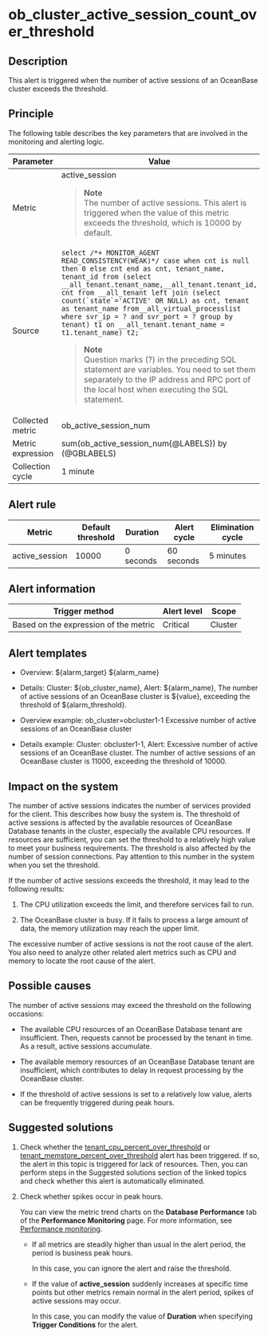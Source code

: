 ob_cluster_active_session_count_over_threshold
===================================================================

Description
--------------------------------

This alert is triggered when the number of active sessions of an OceanBase cluster exceeds the threshold.

Principle
------------------------------

The following table describes the key parameters that are involved in the monitoring and alerting logic.

|     Parameter     |                                                                                                                                                                                                                                                                                                                                               Value                                                                                                                                                                                                                                                                                                                                               |
|-------------------|---------------------------------------------------------------------------------------------------------------------------------------------------------------------------------------------------------------------------------------------------------------------------------------------------------------------------------------------------------------------------------------------------------------------------------------------------------------------------------------------------------------------------------------------------------------------------------------------------------------------------------------------------------------------------------------------------|
| Metric            | active_session <blockquote>**Note**  </br>The number of active sessions. This alert is triggered when the value of this metric exceeds the threshold, which is 10000 by default.  </blockquote>                                                                                                                                                                                                                                                                                                                                                                                                                                                                                                                 |
| Source            | ```select /*+ MONITOR_AGENT READ_CONSISTENCY(WEAK)*/ case when cnt is null then 0 else cnt end as cnt, tenant_name, tenant_id from (select __all_tenant.tenant_name,__all_tenant.tenant_id, cnt from __all_tenant left join (select count(`state`='ACTIVE' OR NULL) as cnt, tenant as tenant_name from__all_virtual_processlist where svr_ip = ? and svr_port = ? group by tenant) t1 on __all_tenant.tenant_name = t1.tenant_name) t2;``` <blockquote> **Note** <br> Question marks (?) in the preceding SQL statement are variables. You need to set them separately to the IP address and RPC port of the local host when executing the SQL statement.</blockquote> |
| Collected metric  | ob_active_session_num                                                                                                                                                                                                                                                                                                                                                                                                                                                                                                                                                                                                                                                                             |
| Metric expression | sum(ob_active_session_num{@LABELS}) by (@GBLABELS)                                                                                                                                                                                                                                                                                                                                                                                                                                                                                                                                                                                                                                                |
| Collection cycle  | 1 minute                                                                                                                                                                                                                                                                                                                                                                                                                                                                                                                                                                                                                                                                                          |

Alert rule
-------------------------------

|     Metric     | Default threshold | Duration  | Alert cycle | Elimination cycle |
|----------------|-------------------|-----------|-------------|-------------------|
| active_session | 10000             | 0 seconds | 60 seconds  | 5 minutes         |

Alert information
--------------------------------------

|            Trigger method             | Alert level |  Scope  |
|---------------------------------------|-------------|---------|
| Based on the expression of the metric | Critical    | Cluster |

Alert templates
------------------------------------

* Overview: ${alarm_target} ${alarm_name}

* Details: Cluster: ${ob_cluster_name}, Alert: ${alarm_name}, The number of active sessions of an OceanBase cluster is ${value}, exceeding the threshold of ${alarm_threshold}.

* Overview example: ob_cluster=obcluster1-1 Excessive number of active sessions of an OceanBase cluster

* Details example: Cluster: obcluster1-1, Alert: Excessive number of active sessions of an OceanBase cluster. The number of active sessions of an OceanBase cluster is 11000, exceeding the threshold of 10000.

Impact on the system
-----------------------------------------

The number of active sessions indicates the number of services provided for the client. This describes how busy the system is. The threshold of active sessions is affected by the available resources of OceanBase Database tenants in the cluster, especially the available CPU resources. If resources are sufficient, you can set the threshold to a relatively high value to meet your business requirements. The threshold is also affected by the number of session connections. Pay attention to this number in the system when you set the threshold.

If the number of active sessions exceeds the threshold, it may lead to the following results:

1. The CPU utilization exceeds the limit, and therefore services fail to run.

2. The OceanBase cluster is busy. If it fails to process a large amount of data, the memory utilization may reach the upper limit.

The excessive number of active sessions is not the root cause of the alert. You also need to analyze other related alert metrics such as CPU and memory to locate the root cause of the alert.

Possible causes
------------------------------------

The number of active sessions may exceed the threshold on the following occasions:

* The available CPU resources of an OceanBase Database tenant are insufficient. Then, requests cannot be processed by the tenant in time. As a result, active sessions accumulate.

* The available memory resources of an OceanBase Database tenant are insufficient, which contributes to delay in request processing by the OceanBase cluster.

* If the threshold of active sessions is set to a relatively low value, alerts can be frequently triggered during peak hours.

Suggested solutions
----------------------------------------

1. Check whether the [tenant_cpu_percent_over_threshold](../2.ob-alert/29.tenant_cpu_percent_over_threshold.md) or [tenant_memstore_percent_over_threshold](30.tenant_memstore_percent_over_threshold.md) alert has been triggered. If so, the alert in this topic is triggered for lack of resources. Then, you can perform steps in the Suggested solutions section of the linked topics and check whether this alert is automatically eliminated.

2. Check whether spikes occur in peak hours.

   You can view the metric trend charts on the **Database Performance** tab of the **Performance Monitoring** page. For more information, see [Performance monitoring](../../4.user-guide-2/4.cluster-features/5.performance-monitoring-1.md).
   * If all metrics are steadily higher than usual in the alert period, the period is business peak hours.

     In this case, you can ignore the alert and raise the threshold.

   * If the value of **active_session** suddenly increases at specific time points but other metrics remain normal in the alert period, spikes of active sessions may occur.

     In this case, you can modify the value of **Duration** when specifying **Trigger Conditions** for the alert.
